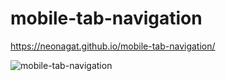 # mobile-tab-navigation

https://neonagat.github.io/mobile-tab-navigation/

![mobile-tab-navigation](https://user-images.githubusercontent.com/73759315/160604686-6d39b198-329f-4f4d-8e07-1d615823de5b.png)
